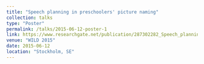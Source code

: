 ```yaml
---
title: "Speech planning in preschoolers' picture naming"
collection: talks
type: "Poster"
permalink: /talks/2015-06-12-poster-1
link: https://www.researchgate.net/publication/287302282_Speech_planning_in_prescholers'_picture_naming
venue: "WILD 2015"
date: 2015-06-12
location: "Stockholm, SE"
---
```



